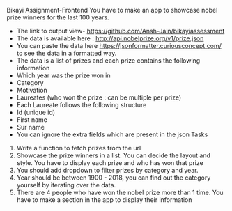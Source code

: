 Bikayi Assignment-Frontend
You have to make an app to showcase nobel prize winners for the last 100
years.
- The link to output view- https://github.com/Ansh-Jain/bikayiassessment
- The data is available here : http://api.nobelprize.org/v1/prize.json
- You can paste the data here https://jsonformatter.curiousconcept.com/
to see the data in a formatted way.
- The data is a list of prizes and each prize contains the following
information
- Which year was the prize won in
- Category
- Motivation
- Laureates (who won the prize : can be multiple per prize)
- Each Laureate follows the following structure
- Id (unique id)
- First name
- Sur name
- You can ignore the extra fields which are present in the json
Tasks
1. Write a function to fetch prizes from the url
2. Showcase the prize winners in a list. You can decide the layout and style.
You have to display each prize and who has won that prize
3. You should add dropdown to filter prizes by category and year.
4. Year should be between 1900 - 2018, you can find out the category
yourself by iterating over the data.
5. There are 4 people who have won the nobel prize more than 1 time. You
have to make a section in the app to display their information
